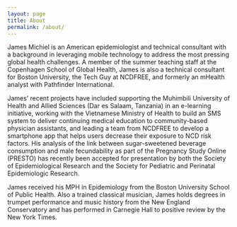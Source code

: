 ```yaml
---
layout: page
title: About
permalink: /about/
---
```




James Michiel is an American epidemiologist and technical consultant with a background in leveraging mobile technology to address the most pressing global health challenges. A member of the summer teaching staff at the Copenhagen School of Global Health, James is also a technical consultant for Boston University, the Tech Guy at NCDFREE, and formerly an mHealth analyst with Pathfinder International.  
  
James’ recent projects have included supporting the Muhimbili University of Health and Allied Sciences (Dar es Salaam, Tanzania) in an e-learning initiative, working with the Vietnamese Ministry of Health to build an SMS system to deliver continuing medical education to community-based physician assistants, and leading a team from NCDFREE to develop a smartphone app that helps users decrease their exposure to NCD risk factors. His analysis of the link between sugar-sweetened beverage consumption and male fecundability as part of the Pregnancy Study Online (PRESTO) has recently been accepted for presentation by both the Society of Epidemiological Research and the Society for Pediatric and Perinatal Epidemiologic Research.  
  
James received his MPH in Epidemiology from the Boston University School of Public Health. Also a trained classical musician, James holds degrees in trumpet performance and music history from the New England Conservatory and has performed in Carnegie Hall to positive review by the New York Times.
